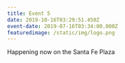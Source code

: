 ```yaml
---
title: Event 5
date: 2019-10-16T03:29:51.450Z
event-date: 2019-07-16T03:34:00.000Z
featuredimage: /static/img/logo.png
---
```

Happening now on the Santa Fe Plaza
